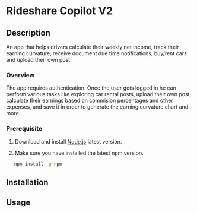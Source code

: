 # Rideshare Copilot V2

## Description

An app that helps drivers calculate their weekly net income, track their earning curvature, receive document due time notifications, buy/rent cars and upload their own post.

### Overview

The app requires authentication. Once the user gets logged in he can perform various tasks like exploring car rental posts, upload their own post, calculate their earnings based on commision percentages and other expenses, and save it in order to generate the earning curvature chart and more.

### Prerequisite

1. Download and install [Node.js](https://nodejs.org/en/download) latest version.

1. Make sure you have installed the latest npm version.

```sh
   npm install -g npm
```

## Installation

## Usage
